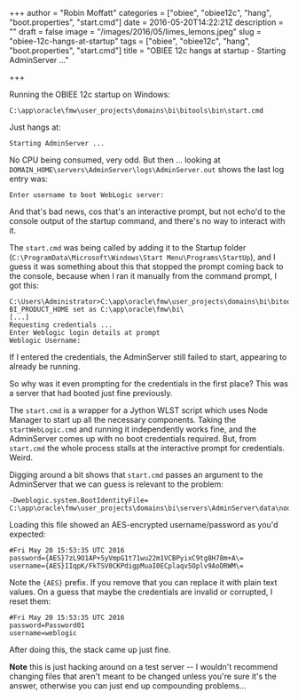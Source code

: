 +++
author = "Robin Moffatt"
categories = ["obiee", "obiee12c", "hang", "boot.properties", "start.cmd"]
date = 2016-05-20T14:22:21Z
description = ""
draft = false
image = "/images/2016/05/limes_lemons.jpeg"
slug = "obiee-12c-hangs-at-startup"
tags = ["obiee", "obiee12c", "hang", "boot.properties", "start.cmd"]
title = "OBIEE 12c hangs at startup - Starting AdminServer ..."

+++

Running the OBIEE 12c startup on Windows: 

    C:\app\oracle\fmw\user_projects\domains\bi\bitools\bin\start.cmd

Just hangs at: 

    Starting AdminServer ...

No CPU being consumed, very odd. But then ... looking at `DOMAIN_HOME\servers\AdminServer\logs\AdminServer.out` shows the last log entry was: 

    Enter username to boot WebLogic server:

And that's bad news, cos that's an interactive prompt, but not echo'd to the console output of the startup command, and there's no way to interact with it.

The `start.cmd` was being called by adding it to the Startup folder (`C:\ProgramData\Microsoft\Windows\Start Menu\Programs\StartUp`), and I guess it was something about this that stopped the prompt coming back to the console, because when I ran it manually from the command prompt, I got this: 

```
C:\Users\Administrator>C:\app\oracle\fmw\user_projects\domains\bi\bitools\bin\start.cmd
BI_PRODUCT_HOME set as C:\app\oracle\fmw\bi\
[...]
Requesting credentials ...
Enter Weblogic login details at prompt
Weblogic Username: 
```

If I entered the credentials, the AdminServer still failed to start, appearing to already be running. 

So why was it even prompting for the credentials in the first place? This was a server that had booted just fine previously. 

The `start.cmd` is a wrapper for a Jython WLST script which uses Node Manager to start up all the necessary components. Taking the `startWebLogic.cmd` and running it independently works fine, and the AdminServer comes up with no boot credentials required. But, from `start.cmd` the whole process stalls at the interactive prompt for credentials. Weird. 

Digging around a bit shows that `start.cmd` passes an argument to the AdminServer that we can guess is relevant to the problem: 

    -Dweblogic.system.BootIdentityFile=
    C:\app\oracle\fmw\user_projects\domains\bi\servers\AdminServer\data\nodemanager\boot.properties
Loading this file showed an AES-encrypted username/password as you'd expected: 

```
#Fri May 20 15:53:35 UTC 2016
password={AES}7zL9O1AP+5yVmpG1t71wu22m1VCBPyixC9tg8H78m+A\=
username={AES}IIqpK/FkTSV0CKPdigpMuaI0ECplaqv5Oplv9AoDRWM\=
```

Note the `{AES}` prefix. If you remove that you can replace it with plain text values. On a guess that maybe the credentials are invalid or corrupted, I reset them: 

```
#Fri May 20 15:53:35 UTC 2016
password=Password01
username=weblogic
```

After doing this, the stack came up just fine. 

**Note** this is just hacking around on a test server -- I wouldn't recommend changing files that aren't meant to be changed unless you're sure it's the answer, otherwise you can just end up compounding problems...
